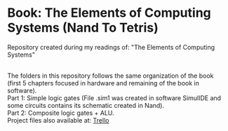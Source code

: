 # Book: The Elements of Computing Systems (Nand To Tetris)

Repository created during my readings of: "The Elements of Computing Systems"

<br>The folders in this repository follows the same organization of the book (first 5 chapters focused in hardware and remaining of the book in software).
<br>Part 1: Simple logic gates (File .sim1 was created in software SimulIDE and some circuits contains its schematic created in Nand).
<br>Part 2: Composite logic gates + ALU.
<br>Project files also available at: [Trello](https://trello.com/b/ITEek4Hh/nand2tetris-hardware)
